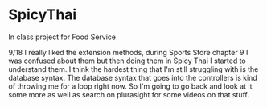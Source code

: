 # SpicyThai
In class project for Food Service

9/18
I really liked the extension methods, during Sports Store chapter 9 I was confused about them
but then doing them in Spicy Thai I started to understand them. I think the hardest thing that I'm still
struggling with is the database syntax. The database syntax that goes into the controllers is kind of throwing me 
for a loop right now. So I'm going to go back and look at it some more as well as search on plurasight for some videos on 
that stuff.
